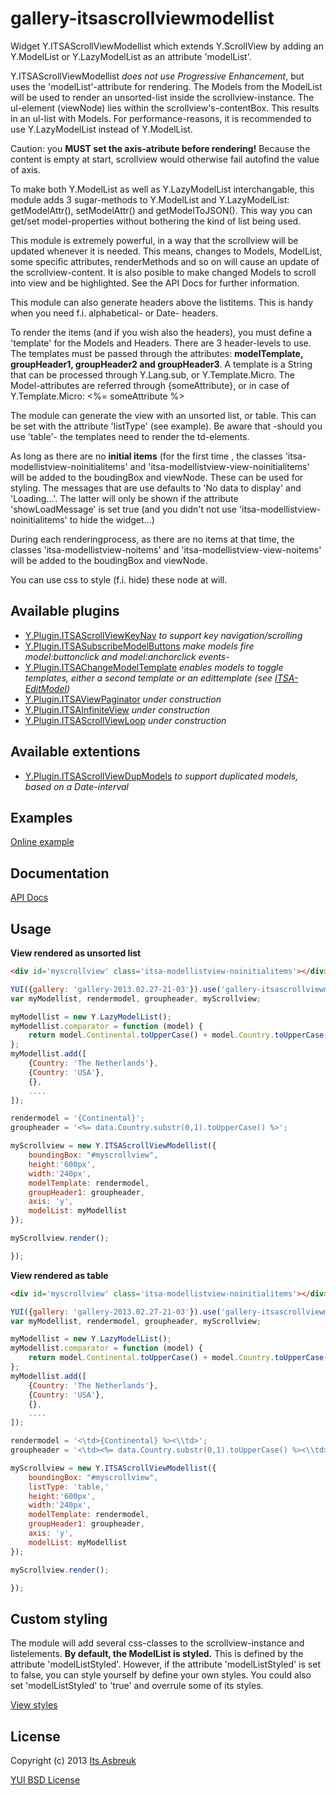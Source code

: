 gallery-itsascrollviewmodellist
===============================


Widget Y.ITSAScrollViewModellist which extends Y.ScrollView by adding an Y.ModelList or Y.LazyModelList as an attribute 'modelList'.


Y.ITSAScrollViewModellist <i>does not use Progressive Enhancement</i>, but uses the 'modelList'-attribute for rendering.
The Models from the ModelList will be used to render an unsorted-list inside the scrollview-instance. The ul-element (viewNode)
lies within the scrollview's-contentBox. This results in an ul-list with Models. For performance-reasons, it is recommended to
use Y.LazyModelList instead of Y.ModelList.

Caution: you <b>MUST set the axis-atribute before rendering!</b> Because the content is empty at start, scrollview would otherwise
fail autofind the value of axis.

To make both Y.ModelList as well as Y.LazyModelList interchangable, this module adds 3 sugar-methods to Y.ModelList and Y.LazyModelList:
getModelAttr(), setModelAttr() and getModelToJSON(). This way you can get/set model-properties without bothering the kind of list being used.

This module is extremely powerful, in a way that the scrollview will be updated whenever it is needed. This means, changes to Models, ModelList,
some specific attributes, renderMethods and so on will cause an update of the scrollview-content. It is also posible to make changed Models to scroll
into view and be highlighted. See the API Docs for further information.

This module can also generate headers above the listitems. This is handy when you need f.i. alphabetical- or Date- headers.

To render the items (and if you wish also the headers), you must define a 'template' for the Models and Headers. There are 3 header-levels to use.
The templates must be passed through the attributes: <b>modelTemplate, groupHeader1, groupHeader2 and groupHeader3</b>. A template is a String that can
be processed through Y.Lang.sub, or Y.Template.Micro. The Model-attributes are referred through {someAttribute}, or in case of
Y.Template.Micro: <%= someAttribute %>

The module can generate the view with an unsorted list, or table. This can be set with the attribute 'listType' (see example). Be aware that
-should you use 'table'- the templates need to render the td-elements.

As long as there are no <b>initial items</b> (for the first time , the classes 'itsa-modellistview-noinitialitems' and
'itsa-modellistview-view-noinitialitems' will be added to the boudingBox and viewNode. These can be used for styling. The messages that are use defaults
to 'No data to display' and 'Loading...'. The latter will only be shown if the attribute 'showLoadMessage' is set true (and you didn't not use
'itsa-modellistview-noinitialitems' to hide the widget...)

During each renderingprocess, as there are no items at that time, the classes 'itsa-modellistview-noitems' and
'itsa-modellistview-view-noitems' will be added to the boudingBox and viewNode.

You can use css to style (f.i. hide) these node at will.


Available plugins
-----------------
* [Y.Plugin.ITSAScrollViewKeyNav](src/gallery-itsascrollviewkeynav) <i>to support key navigation/scrolling</i>
* [Y.Plugin.ITSASubscribeModelButtons](src/gallery-itsasubscribemodelbuttons) <i>make models fire model:buttonclick and model:anchorclick events-</i>
* [Y.Plugin.ITSAChangeModelTemplate](src/gallery-itsachangemodeltemplate) <i>enables models to toggle templates, either a second template or an edittemplate
      (see [ITSA-EditModel](src/gallery-itsaeditmodel))</i>
* [Y.Plugin.ITSAViewPaginator](src/gallery-itsaviewpaginator) <i>under construction</i>
* [Y.Plugin.ITSAInfiniteView](src/gallery-itsaviewpaginator) <i>under construction</i>
* [Y.Plugin.ITSAScrollViewLoop](src/gallery-itsascrollviewloop) <i>under construction</i>

Available extentions
--------------------
* [Y.Plugin.ITSAScrollViewDupModels](src/gallery-itsascrollviewdupmodels) <i>to support duplicated models, based on a Date-interval</i>

Examples
--------
[Online example](http://projects.itsasbreuk.nl/examples/itsascrollviewmodellist/index.html)

Documentation
--------------
[API Docs](http://projects.itsasbreuk.nl/apidocs/classes/ITSAScrollViewModellist.html)

Usage
-----

<b>View rendered as unsorted list</b>
```html
<div id='myscrollview' class='itsa-modellistview-noinitialitems'></div>
```
```js
YUI({gallery: 'gallery-2013.02.27-21-03'}).use('gallery-itsascrollviewmodellist', 'lazy-model-list', function(Y) {
var myModellist, rendermodel, groupheader, myScrollview;

myModellist = new Y.LazyModelList();
myModellist.comparator = function (model) {
    return model.Continental.toUpperCase() + model.Country.toUpperCase();
};
myModellist.add([
    {Country: 'The Netherlands'},
    {Country: 'USA'},
    {},
    ....
]);

rendermodel = '{Continental}';
groupheader = '<%= data.Country.substr(0,1).toUpperCase() %>';

myScrollview = new Y.ITSAScrollViewModellist({
    boundingBox: "#myscrollview",
    height:'600px',
    width:'240px',
    modelTemplate: rendermodel,
    groupHeader1: groupheader,
    axis: 'y',
    modelList: myModellist
});

myScrollview.render();

});
```

<b>View rendered as table</b>
```html
<div id='myscrollview' class='itsa-modellistview-noinitialitems'></div>
```
```js
YUI({gallery: 'gallery-2013.02.27-21-03'}).use('gallery-itsascrollviewmodellist', 'lazy-model-list', function(Y) {
var myModellist, rendermodel, groupheader, myScrollview;

myModellist = new Y.LazyModelList();
myModellist.comparator = function (model) {
    return model.Continental.toUpperCase() + model.Country.toUpperCase();
};
myModellist.add([
    {Country: 'The Netherlands'},
    {Country: 'USA'},
    {},
    ....
]);

rendermodel = '<\td>{Continental} %><\\td>';
groupheader = '<\td><%= data.Country.substr(0,1).toUpperCase() %><\\td>';

myScrollview = new Y.ITSAScrollViewModellist({
    boundingBox: "#myscrollview",
    listType: 'table,'
    height:'600px',
    width:'240px',
    modelTemplate: rendermodel,
    groupHeader1: groupheader,
    axis: 'y',
    modelList: myModellist
});

myScrollview.render();

});
```
Custom styling
--------------

The module will add several css-classes to the scrollview-instance and listelements. <b>By default, the ModelList is styled.</b> This is defined by the attribute 'modelListStyled'. However, if the attribute 'modelListStyled' is set to false, you can style yourself by define your own styles. You could also set 'modelListStyled' to 'true' and overrule some of its styles.

[View styles](src/assets/gallery-itsascrollviewmodellist-core.css)

License
-------

Copyright (c) 2013 [Its Asbreuk](http://http://itsasbreuk.nl)

[YUI BSD License](http://developer.yahoo.com/yui/license.html)
